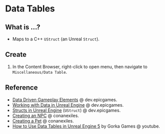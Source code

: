 # Data Tables

## What is ...?

- Maps to a C++ `UStruct` (an Unreal `Struct`).

## Create

1. In the Content Browser, right-click to open menu, then navigate to `Miscellaneous/Data Table`.

## Reference

- [Data Driven Gameplay Elements](https://dev.epicgames.com/documentation/en-us/unreal-engine/data-driven-gameplay-elements-in-unreal-engine) @ dev.epicgames.
- [Working with Data in Unreal Engine](https://dev.epicgames.com/community/learning/tutorials/Gp9j/working-with-data-in-unreal-engine-data-tables-data-assets-uproperty-specifiers-and-more) @ dev.epicgames.
- [Structs in Unreal Engine](https://dev.epicgames.com/documentation/en-us/unreal-engine/structs-in-unreal-engine) (`UStruct`) @ dev.epicgames.
- [Creating an NPC](https://www.conanexiles.com/wp-content/wiki/2689794966.html) @ conanexiles.
- [Creating a Pet](https://www.conanexiles.com/wp-content/wiki/2685371007.html) @ conanexiles.
- [How to Use Data Tables in Unreal Engine 5](https://www.youtube.com/watch?v=aZdztLTG3OQ) by Gorka Games @ youtube.
